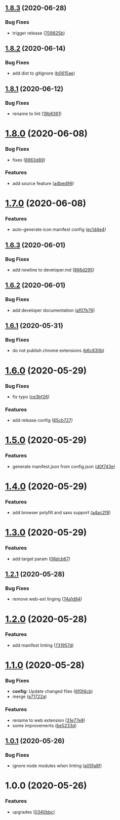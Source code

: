 ## [1.8.3](https://github.com/dword-design/base-config-web-extension/compare/v1.8.2...v1.8.3) (2020-06-28)


### Bug Fixes

* trigger release ([709825b](https://github.com/dword-design/base-config-web-extension/commit/709825b95de9cb493af572823e3eeeb62b5cdb85))

## [1.8.2](https://github.com/dword-design/base-config-web-extension/compare/v1.8.1...v1.8.2) (2020-06-14)


### Bug Fixes

* add dist to gitignore ([b0615ae](https://github.com/dword-design/base-config-web-extension/commit/b0615ae8676b7d3d902a221d7f51f15e73af2be2))

## [1.8.1](https://github.com/dword-design/base-config-web-extension/compare/v1.8.0...v1.8.1) (2020-06-12)


### Bug Fixes

* rename to lint ([19b8361](https://github.com/dword-design/base-config-web-extension/commit/19b8361795addf42566b477a652568a68f05d382))

# [1.8.0](https://github.com/dword-design/base-config-web-extension/compare/v1.7.0...v1.8.0) (2020-06-08)


### Bug Fixes

* fixes ([8963d89](https://github.com/dword-design/base-config-web-extension/commit/8963d89fc958d6f49e9880cf255db760253a74a9))


### Features

* add source feature ([a4bed99](https://github.com/dword-design/base-config-web-extension/commit/a4bed9913b6c8f082833937610cb4d4af9993293))

# [1.7.0](https://github.com/dword-design/base-config-web-extension/compare/v1.6.3...v1.7.0) (2020-06-08)


### Features

* auto-generate icon manifest config ([ec1d4e4](https://github.com/dword-design/base-config-web-extension/commit/ec1d4e4370ba2f5b6fdd3e85d59357b78cae0052))

## [1.6.3](https://github.com/dword-design/base-config-web-extension/compare/v1.6.2...v1.6.3) (2020-06-01)


### Bug Fixes

* add newline to developer.md ([866d295](https://github.com/dword-design/base-config-web-extension/commit/866d2953df354ed28b101f95870e65518ae0c3b5))

## [1.6.2](https://github.com/dword-design/base-config-web-extension/compare/v1.6.1...v1.6.2) (2020-06-01)


### Bug Fixes

* add developer documentation ([af07b76](https://github.com/dword-design/base-config-web-extension/commit/af07b7665afff80e9bc72a09c00e47bc95c648fe))

## [1.6.1](https://github.com/dword-design/base-config-web-extension/compare/v1.6.0...v1.6.1) (2020-05-31)


### Bug Fixes

* do not publish chrome extensions ([b6c830b](https://github.com/dword-design/base-config-web-extension/commit/b6c830b13bc60d1d483a81b97d8b46cdbeb539aa))

# [1.6.0](https://github.com/dword-design/base-config-web-extension/compare/v1.5.0...v1.6.0) (2020-05-29)


### Bug Fixes

* fix typo ([ce3bf26](https://github.com/dword-design/base-config-web-extension/commit/ce3bf268736e3c3559b18374dcba3189f2334e5f))


### Features

* add release config ([85cb727](https://github.com/dword-design/base-config-web-extension/commit/85cb727ca10c0a9ea7a567d95a189d152ffa2aff))

# [1.5.0](https://github.com/dword-design/base-config-web-extension/compare/v1.4.0...v1.5.0) (2020-05-29)


### Features

* generate manifest.json from config.json ([d0f743e](https://github.com/dword-design/base-config-web-extension/commit/d0f743e22e87907bff85cab6c34c07b57ce87e90))

# [1.4.0](https://github.com/dword-design/base-config-web-extension/compare/v1.3.0...v1.4.0) (2020-05-29)


### Features

* add browser polyfill and sass support ([a4ac2f8](https://github.com/dword-design/base-config-web-extension/commit/a4ac2f890ff10519ae124558ca7c918d5dda09b4))

# [1.3.0](https://github.com/dword-design/base-config-web-extension/compare/v1.2.1...v1.3.0) (2020-05-29)


### Features

* add target param ([06dcb67](https://github.com/dword-design/base-config-web-extension/commit/06dcb677d6a9290d0a82225728265424ab7d091d))

## [1.2.1](https://github.com/dword-design/base-config-web-extension/compare/v1.2.0...v1.2.1) (2020-05-28)


### Bug Fixes

* remove web-ext linging ([74a1d84](https://github.com/dword-design/base-config-web-extension/commit/74a1d84e31ce7d2c4de19dbc18424684dd859655))

# [1.2.0](https://github.com/dword-design/base-config-web-extension/compare/v1.1.0...v1.2.0) (2020-05-28)


### Features

* add manifest linting ([731957d](https://github.com/dword-design/base-config-web-extension/commit/731957d293eaa0676d3e30be77ac38d77a5ebde6))

# [1.1.0](https://github.com/dword-design/base-config-web-extension/compare/v1.0.1...v1.1.0) (2020-05-28)


### Bug Fixes

* **config:** Update changed files ([6f0f4cb](https://github.com/dword-design/base-config-web-extension/commit/6f0f4cbbd36a70bf5078bebb31442a7f9f4da110))
* merge ([e71722a](https://github.com/dword-design/base-config-web-extension/commit/e71722aef10f1c15728e4e36b7c6e165618aa492))


### Features

* rename to web extension ([31e77e8](https://github.com/dword-design/base-config-web-extension/commit/31e77e83c45f2deee0c74b64072f11d716864332))
* some improvements ([be5233d](https://github.com/dword-design/base-config-web-extension/commit/be5233dcf5ead186e1fb1585c10449171435197a))

## [1.0.1](https://github.com/dword-design/base-config-chrome-extension/compare/v1.0.0...v1.0.1) (2020-05-26)


### Bug Fixes

* ignore node modules when linting ([a05fa8f](https://github.com/dword-design/base-config-chrome-extension/commit/a05fa8fe1ce03516291f4c4f5296a07875b55daf))

# 1.0.0 (2020-05-26)


### Features

* upgrades ([0340bbc](https://github.com/dword-design/base-config-chrome-extension/commit/0340bbc451d1c7795c083b3b79d1a9b89ee19552))
